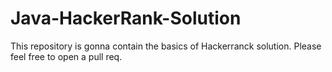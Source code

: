 # Java-HackerRank-Solution

This repository is gonna contain the basics of Hackerranck solution. Please feel free to open a pull req.

